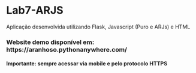 # Lab7-ARJS

Aplicação desenvolvida utilizando Flask, Javascript (Puro e ARJs) e HTML

<h3> Website demo disponível em: https://aranhoso.pythonanywhere.com/</h3>
<h4> Importante: sempre acessar via mobile e pelo protocolo HTTPS </h4>
